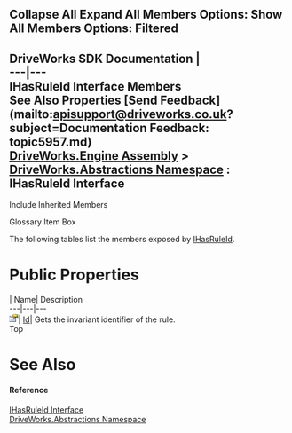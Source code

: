 Collapse All Expand All Members Options: Show All  Members Options: Filtered   
---  
DriveWorks SDK Documentation  |   
---|---  
IHasRuleId Interface Members   
See Also Properties [Send Feedback](mailto:apisupport@driveworks.co.uk?subject=Documentation Feedback: topic5957.md)  
[DriveWorks.Engine Assembly](topic2156.md) > [DriveWorks.Abstractions Namespace](topic5939.md) : IHasRuleId Interface  
---  
  
Include Inherited Members    


Glossary Item Box

The following tables list the members exposed by [IHasRuleId](topic5957.md).

# Public Properties

| Name| Description  
---|---|---  
![ Property](dotnetimages/Property.gif)| [Id](topic5962.md)| Gets the invariant identifier of the rule.   
Top

# See Also

#### Reference

[IHasRuleId Interface](topic5957.md)   
[DriveWorks.Abstractions Namespace](topic5939.md)


